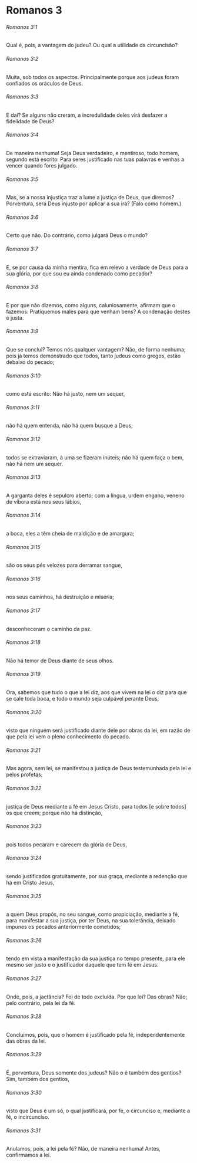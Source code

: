 # Romanos 3

###### Romanos 3:1

Qual é, pois, a vantagem do judeu? Ou qual a utilidade da circuncisão?

###### Romanos 3:2

Muita, sob todos os aspectos. Principalmente porque aos judeus foram confiados os oráculos de Deus.

###### Romanos 3:3

E daí? Se alguns não creram, a incredulidade deles virá desfazer a fidelidade de Deus?

###### Romanos 3:4

De maneira nenhuma! Seja Deus verdadeiro, e mentiroso, todo homem, segundo está escrito: Para seres justificado nas tuas palavras e venhas a vencer quando fores julgado.

###### Romanos 3:5

Mas, se a nossa injustiça traz a lume a justiça de Deus, que diremos? Porventura, será Deus injusto por aplicar a sua ira? (Falo como homem.)

###### Romanos 3:6

Certo que não. Do contrário, como julgará Deus o mundo?

###### Romanos 3:7

E, se por causa da minha mentira, fica em relevo a verdade de Deus para a sua glória, por que sou eu ainda condenado como pecador?

###### Romanos 3:8

E por que não dizemos, como alguns, caluniosamente, afirmam que o fazemos: Pratiquemos males para que venham bens? A condenação destes é justa.

###### Romanos 3:9

Que se conclui? Temos nós qualquer vantagem? Não, de forma nenhuma; pois já temos demonstrado que todos, tanto judeus como gregos, estão debaixo do pecado;

###### Romanos 3:10

como está escrito: Não há justo, nem um sequer,

###### Romanos 3:11

não há quem entenda, não há quem busque a Deus;

###### Romanos 3:12

todos se extraviaram, à uma se fizeram inúteis; não há quem faça o bem, não há nem um sequer.

###### Romanos 3:13

A garganta deles é sepulcro aberto; com a língua, urdem engano, veneno de víbora está nos seus lábios,

###### Romanos 3:14

a boca, eles a têm cheia de maldição e de amargura;

###### Romanos 3:15

são os seus pés velozes para derramar sangue,

###### Romanos 3:16

nos seus caminhos, há destruição e miséria;

###### Romanos 3:17

desconheceram o caminho da paz.

###### Romanos 3:18

Não há temor de Deus diante de seus olhos.

###### Romanos 3:19

Ora, sabemos que tudo o que a lei diz, aos que vivem na lei o diz para que se cale toda boca, e todo o mundo seja culpável perante Deus,

###### Romanos 3:20

visto que ninguém será justificado diante dele por obras da lei, em razão de que pela lei vem o pleno conhecimento do pecado.

###### Romanos 3:21

Mas agora, sem lei, se manifestou a justiça de Deus testemunhada pela lei e pelos profetas;

###### Romanos 3:22

justiça de Deus mediante a fé em Jesus Cristo, para todos [e sobre todos] os que creem; porque não há distinção,

###### Romanos 3:23

pois todos pecaram e carecem da glória de Deus,

###### Romanos 3:24

sendo justificados gratuitamente, por sua graça, mediante a redenção que há em Cristo Jesus,

###### Romanos 3:25

a quem Deus propôs, no seu sangue, como propiciação, mediante a fé, para manifestar a sua justiça, por ter Deus, na sua tolerância, deixado impunes os pecados anteriormente cometidos;

###### Romanos 3:26

tendo em vista a manifestação da sua justiça no tempo presente, para ele mesmo ser justo e o justificador daquele que tem fé em Jesus.

###### Romanos 3:27

Onde, pois, a jactância? Foi de todo excluída. Por que lei? Das obras? Não; pelo contrário, pela lei da fé.

###### Romanos 3:28

Concluímos, pois, que o homem é justificado pela fé, independentemente das obras da lei.

###### Romanos 3:29

É, porventura, Deus somente dos judeus? Não o é também dos gentios? Sim, também dos gentios,

###### Romanos 3:30

visto que Deus é um só, o qual justificará, por fé, o circunciso e, mediante a fé, o incircunciso.

###### Romanos 3:31

Anulamos, pois, a lei pela fé? Não, de maneira nenhuma! Antes, confirmamos a lei.

